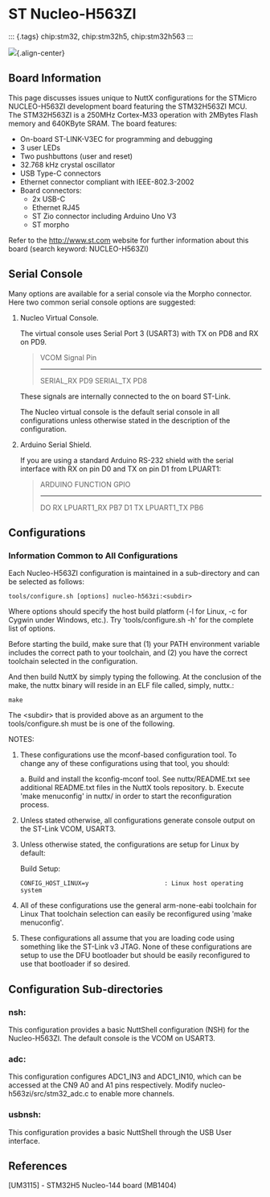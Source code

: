 ST Nucleo-H563ZI
================

::: {.tags}
chip:stm32, chip:stm32h5, chip:stm32h563
:::

![](nucleo-h563zi.png){.align-center}

Board Information
-----------------

This page discusses issues unique to NuttX configurations for the
STMicro NUCLEO-H563ZI development board featuring the STM32H563ZI MCU.
The STM32H563ZI is a 250MHz Cortex-M33 operation with 2MBytes Flash
memory and 640KByte SRAM. The board features:

-   On-board ST-LINK-V3EC for programming and debugging
-   3 user LEDs
-   Two pushbuttons (user and reset)
-   32.768 kHz crystal oscillator
-   USB Type-C connectors
-   Ethernet connector compliant with IEEE-802.3-2002
-   Board connectors:
    -   2x USB-C
    -   Ethernet RJ45
    -   ST Zio connector including Arduino Uno V3
    -   ST morpho

Refer to the <http://www.st.com> website for further information about
this board (search keyword: NUCLEO-H563ZI)

Serial Console
--------------

Many options are available for a serial console via the Morpho
connector. Here two common serial console options are suggested:

1.  Nucleo Virtual Console.

    The virtual console uses Serial Port 3 (USART3) with TX on PD8 and
    RX on PD9.

    >   VCOM Signal   Pin
    >   ------------- -----
    >   SERIAL\_RX    PD9
    >   SERIAL\_TX    PD8

    These signals are internally connected to the on board ST-Link.

    The Nucleo virtual console is the default serial console in all
    configurations unless otherwise stated in the description of the
    configuration.

2.  Arduino Serial Shield.

    If you are using a standard Arduino RS-232 shield with the serial
    interface with RX on pin D0 and TX on pin D1 from LPUART1:

    >   ARDUINO   FUNCTION      GPIO
    >   --------- ------------- ------
    >   DO RX     LPUART1\_RX   PB7
    >   D1 TX     LPUART1\_TX   PB6

Configurations
--------------

### Information Common to All Configurations

Each Nucleo-H563ZI configuration is maintained in a sub-directory and
can be selected as follows:

    tools/configure.sh [options] nucleo-h563zi:<subdir>

Where options should specify the host build platform (-l for Linux, -c
for Cygwin under Windows, etc.). Try \'tools/configure.sh -h\' for the
complete list of options.

Before starting the build, make sure that (1) your PATH environment
variable includes the correct path to your toolchain, and (2) you have
the correct toolchain selected in the configuration.

And then build NuttX by simply typing the following. At the conclusion
of the make, the nuttx binary will reside in an ELF file called, simply,
nuttx.:

    make

The \<subdir\> that is provided above as an argument to the
tools/configure.sh must be is one of the following.

NOTES:

1.  These configurations use the mconf-based configuration tool. To
    change any of these configurations using that tool, you should:

    a.  Build and install the kconfig-mconf tool. See nuttx/README.txt
        see additional README.txt files in the NuttX tools repository.
    b.  Execute \'make menuconfig\' in nuttx/ in order to start the
        reconfiguration process.

2.  Unless stated otherwise, all configurations generate console output
    on the ST-Link VCOM, USART3.

3.  Unless otherwise stated, the configurations are setup for Linux by
    default:

    Build Setup:

        CONFIG_HOST_LINUX=y                     : Linux host operating system

4.  All of these configurations use the general arm-none-eabi toolchain
    for Linux That toolchain selection can easily be reconfigured using
    \'make menuconfig\'.

5.  These configurations all assume that you are loading code using
    something like the ST-Link v3 JTAG. None of these configurations are
    setup to use the DFU bootloader but should be easily reconfigured to
    use that bootloader if so desired.

Configuration Sub-directories
-----------------------------

### nsh:

This configuration provides a basic NuttShell configuration (NSH) for
the Nucleo-H563ZI. The default console is the VCOM on USART3.

### adc:

This configuration configures ADC1\_IN3 and ADC1\_IN10, which can be
accessed at the CN9 A0 and A1 pins respectively. Modify
nucleo-h563zi/src/stm32\_adc.c to enable more channels.

### usbnsh:

This configuration provides a basic NuttShell through the USB User
interface.

References
----------

\[UM3115\] - STM32H5 Nucleo-144 board (MB1404)
